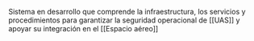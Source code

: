 Sistema en desarrollo que comprende la infraestructura, los servicios y procedimientos para garantizar la seguridad operacional de [[UAS]] y apoyar su integración en el [[Espacio aéreo]]